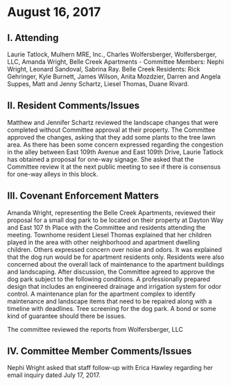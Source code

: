 <!---
title: August 16, 2017 Minutes
layout: minutes.html
collection: minutes
date: 2017-08-16
draft: false
--->
# August 16, 2017

## I. Attending
Laurie Tatlock, Mulhern MRE, Inc., Charles Wolfersberger, Wolfersberger, LLC, Amanda Wright, Belle Creek Apartments - Committee Members: Nephi Wright, Leonard Sandoval, Sabrina Ray. Belle Creek Residents: Rick Gehringer, Kyle Burnett, James Wilson, Anita Mozdzier, Darren and Angela Suppes, Matt and Jenny Schartz, Liesel Thomas, Duane Rivard.

## II. Resident Comments/Issues
Matthew and Jennifer Schartz reviewed the landscape changes that were completed without Committee approval at their property. The Committee approved the changes, asking that they add some plants to the tree lawn area. As there has been some concern expressed regarding the congestion in the alley between East 109th
Avenue and East 109th Drive, Laurie Tatlock has obtained a proposal for one-way signage. She asked that the Committee review it at the next public meeting to see if there is consensus for one-way alleys in this block.

## III. Covenant Enforcement Matters
Amanda Wright, representing the Belle Creek Apartments, reviewed their proposal for a small dog park to be located on their property at Dayton Way and East 107 th Place with the Committee and residents attending the meeting. Townhome resident Liesel Thomas explained that her children played in the area with other
neighborhood and apartment dwelling children. Others expressed concern over noise and odors. It was explained that the dog run would be for apartment residents only. Residents were also concerned about the overall lack of maintenance to the apartment buildings and landscaping. After discussion, the Committee agreed to approve the dog park subject to the following conditions. A professionally prepared design that includes an engineered drainage and irrigation system for odor control. A maintenance plan for the apartment complex to identify maintenance and landscape items that need to be repaired along with a timeline with deadlines. Tree screening for the dog park. A bond or some kind of guarantee should there be issues.

The committee reviewed the reports from Wolfersberger, LLC

## IV. Committee Member Comments/Issues
Nephi Wright asked that staff follow-up with Erica Hawley regarding her email inquiry dated July 17, 2017.
